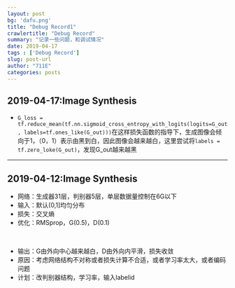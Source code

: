 ```yaml
---
layout: post
bg: 'dafu.png'
title: "Debug Record1"
crawlertitle: "Debug Record"
summary: "记录一些问题，和调试情况"
date: 2019-04-17
tags : ['Debug Record']
slug: post-url
author: "711E"
categories: posts
---
```

2019-04-17:Image Synthesis
---
* `G_loss = tf.reduce_mean(tf.nn.sigmoid_cross_entropy_with_logits(logits=G_out, labels=tf.ones_like(G_out)))`在这样损失函数的指导下，生成图像会倾向于1，（0，1）表示由黑到白，因此图像会越来越白，这里尝试将`labels = tf.zero_loke(G_out)`，发现G_out越来越黑

***

2019-04-12:Image Synthesis
---

* 网络：生成器31层，判别器5层，单层数据量控制在6G以下
* 输入：默认(0,1]均匀分布
* 损失：交叉熵
* 优化：RMSprop，G(0.5)，D(0.1)

&nbsp;

* 输出：G由外向中心越来越白，D由外向内平滑，损失收敛
* 原因：考虑网络结构不对称或者损失计算不合适，或者学习率太大，或者编码问题
* 计划：改判别器结构，学习率，输入labelid
